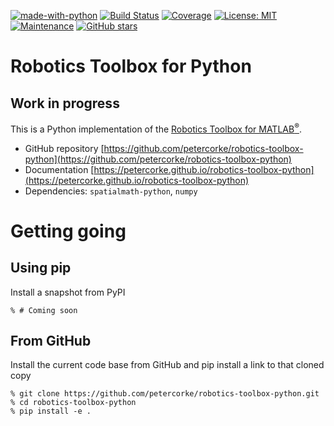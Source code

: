[![made-with-python](https://img.shields.io/badge/Made%20with-Python-1f425f.svg)](https://www.python.org/)
[![Build Status](https://github.com/petercorke/robotics-toolbox-python/workflows/build/badge.svg?branch=master)](https://github.com/petercorke/robotics-toolbox-python/actions?query=workflow%3Abuild)
[![Coverage](https://codecov.io/gh/petercorke/robotics-toolbox-python/branch/master/graph/badge.svg)](https://codecov.io/gh/petercorke/robotics-toolbox-python)
[![License: MIT](https://img.shields.io/badge/License-MIT-yellow.svg)](https://opensource.org/licenses/MIT)
[![Maintenance](https://img.shields.io/badge/Maintained%3F-yes-green.svg)](https://GitHub.com/petercorke/robotics-toolbox-python/graphs/commit-activity)
[![GitHub stars](https://img.shields.io/github/stars/petercorke/robotics-toolbox-python.svg?style=social&label=Star)](https://GitHub.com/petercorke/spatialmath-python/stargazers/)

# Robotics Toolbox for Python

## Work in progress

This is a Python implementation of the [Robotics Toolbox for MATLAB<sup>&reg;</sup>](https://github.com/petercorke/robotics-toolbox-matlab).

* GitHub repository [https://github.com/petercorke/robotics-toolbox-python](https://github.com/petercorke/robotics-toolbox-python)      
* Documentation [https://petercorke.github.io/robotics-toolbox-python](https://petercorke.github.io/robotics-toolbox-python)
* Dependencies: `spatialmath-python`, `numpy`

# Getting going

## Using pip

Install a snapshot from PyPI

```
% # Coming soon
```

## From GitHub

Install the current code base from GitHub and pip install a link to that cloned copy

```
% git clone https://github.com/petercorke/robotics-toolbox-python.git
% cd robotics-toolbox-python
% pip install -e .

